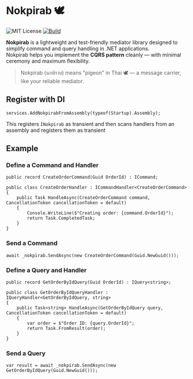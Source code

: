 # Nokpirab 🕊️

![MIT License](https://img.shields.io/badge/license-MIT-blue.svg)
[![Build](https://github.com/purin-tavilsup/nokpirab/actions/workflows/ci.yml/badge.svg)](https://github.com/purin-tavilsup/nokpirab/actions/workflows/ci.yml)

**Nokpirab** is a lightweight and test-friendly mediator library designed to simplify command and query handling in .NET applications.  
Nokpirab helps you implement the **CQRS pattern** cleanly — with minimal ceremony and maximum flexibility.

> Nokpirab (นกพิราบ) means "pigeon" in Thai 🕊️ — a message carrier, like your reliable mediator.

## Register with DI

```
services.AddNokpirabFromAssembly(typeof(Startup).Assembly);
```
This registers `INokpirab` as transient and then scans handlers from an assembly and registers them as transient

## Example

### Define a Command and Handler

```
public record CreateOrderCommand(Guid OrderId) : ICommand;

public class CreateOrderHandler : ICommandHandler<CreateOrderCommand>
{
    public Task HandleAsync(CreateOrderCommand command, CancellationToken cancellationToken = default)
    {
        Console.WriteLine($"Creating order: {command.OrderId}");
        return Task.CompletedTask;
    }
}
```

### Send a Command

```
await _nokpirab.SendAsync(new CreateOrderCommand(Guid.NewGuid()));
```

### Define a Query and Handler

```
public record GetOrderByIdQuery(Guid OrderId) : IQuery<string>;

public class GetOrderByIdQueryHandler : IQueryHandler<GetOrderByIdQuery, string>
{
    public Task<string> HandleAsync(GetOrderByIdQuery query, CancellationToken cancellationToken = default)
    {
        var order = $"Order ID: {query.OrderId}";
        return Task.FromResult(order);
    }
}
```

### Send a Query

```
var result = await _nokpirab.SendAsync(new GetOrderByIdQuery(Guid.NewGuid()));
```
